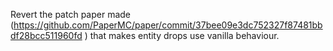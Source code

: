 Revert the patch paper made (https://github.com/PaperMC/paper/commit/37bee09e3dc752327f87481bbdf28bcc511960fd ) that makes entity drops use vanilla behaviour.

